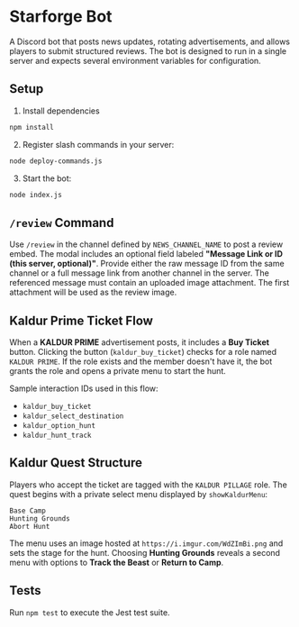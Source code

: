 # Starforge Bot

A Discord bot that posts news updates, rotating advertisements, and allows players to submit structured reviews. The bot is designed to run in a single server and expects several environment variables for configuration.

## Setup

1. Install dependencies

```bash
npm install
```

2. Register slash commands in your server:

```bash
node deploy-commands.js
```

3. Start the bot:

```bash
node index.js
```

## `/review` Command

Use `/review` in the channel defined by `NEWS_CHANNEL_NAME` to post a review embed. The modal includes an optional field labeled **"Message Link or ID (this server, optional)"**.
Provide either the raw message ID from the same channel or a full message link from another channel in the server. The referenced message must contain an uploaded image attachment. The first attachment will be used as the review image.


## Kaldur Prime Ticket Flow

When a **KALDUR PRIME** advertisement posts, it includes a **Buy Ticket** button. Clicking the button (`kaldur_buy_ticket`) checks for a role named `KALDUR PRIME`.
If the role exists and the member doesn't have it, the bot grants the role and opens a private menu to start the hunt.

Sample interaction IDs used in this flow:
- `kaldur_buy_ticket`
- `kaldur_select_destination`
- `kaldur_option_hunt`
- `kaldur_hunt_track`

## Kaldur Quest Structure

Players who accept the ticket are tagged with the `KALDUR PILLAGE` role. The quest begins with a private select menu displayed by `showKaldurMenu`:

```text
Base Camp
Hunting Grounds
Abort Hunt
```

The menu uses an image hosted at `https://i.imgur.com/WdZImBi.png` and sets the stage for the hunt. Choosing **Hunting Grounds** reveals a second menu with options to **Track the Beast** or **Return to Camp**.

## Tests

Run `npm test` to execute the Jest test suite.
